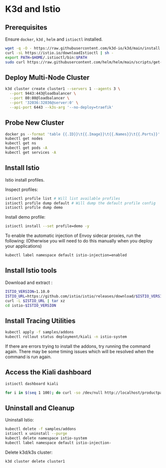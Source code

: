 # K3d and Istio

## Prerequisites

Ensure `docker`, `k3d` , `helm` and `istioctl` installed.

```sh
wget -q -O - https://raw.githubusercontent.com/k3d-io/k3d/main/install.sh | bash
curl -sL https://istio.io/downloadIstioctl | sh -
export PATH=$HOME/.istioctl/bin:$PATH
sudo curl https://raw.githubusercontent.com/helm/helm/main/scripts/get-helm-3 | bash
```

## Deploy Multi-Node Cluster

```sh
k3d cluster create cluster1 --servers 1 --agents 3 \
  --port 9443:443@loadbalancer \
  --port 80:80@loadbalancer \
  --port '32036:32036@server:0' \
  --api-port 6443 --k3s-arg '--no-deploy=traefik'
```

## Probe New Cluster

```sh
docker ps --format 'table {{.ID}}\t{{.Image}}\t{{.Names}}\t{{.Ports}}'
kubectl get nodes
kubectl get ns
kubectl get pods -A
kubectl get services -A
```


## Install Istio

Istio install profiles.

Inspect profiles:

```sh
istioctl profile list # Will list available profiles
istioctl profile dump default # Will dump the default profile config
istioctl profile dump demo
```

Install demo profile:

```sh
istioctl install --set profile=demo -y
```

To enable the automatic injection of Envoy sidecar proxies, run the following:
(Otherwise you will need to do this manually when you deploy your applications)

```sh
kubectl label namespace default istio-injection=enabled
```

## Install Istio tools

Download and extract :

```sh
ISTIO_VERSION=1.10.0
ISTIO_URL=https://github.com/istio/istio/releases/download/$ISTIO_VERSION/istio-$ISTIO_VERSION-linux-amd64.tar.gz
curl -L $ISTIO_URL | tar xz
cd istio-$ISTIO_VERSION
```


## Install Tracing Utilities

```sh
kubectl apply -f samples/addons
kubectl rollout status deployment/kiali -n istio-system
```

If there are errors trying to install the addons, try running the command again.
There may be some timing issues which will be resolved when the command is run
again.

## Access the Kiali dashboard

```sh
istioctl dashboard kiali

for i in $(seq 1 100); do curl -so /dev/null http://localhost/productpage; done
```

## Uninstall and Cleanup

Uninstall Istio:

```sh
kubectl delete -f samples/addons
istioctl x uninstall --purge
kubectl delete namespace istio-system
kubectl label namespace default istio-injection-
```

Delete k3d/k3s cluster:

```sh
k3d cluster delete cluster1
```
